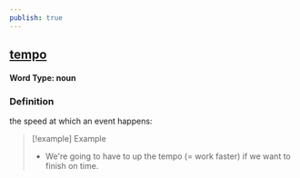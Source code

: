 ```yaml
---
publish: true
---
```

## [tempo](https://dictionary.cambridge.org/dictionary/english/tempo)

#### Word Type: noun
### Definition
the speed at which an event happens:

>[!example] Example
> - We're going to have to up the tempo (= work faster) if we want to finish on time.
